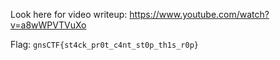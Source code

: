 <No written writeup available>

Look here for video writeup: https://www.youtube.com/watch?v=a8wWPVTVuXo

Flag: `gnsCTF{st4ck_pr0t_c4nt_st0p_th1s_r0p}`
